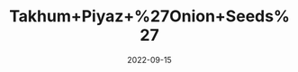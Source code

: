 ---
title: 'Takhum+Piyaz+%27Onion+Seeds%27'
date: '2022-09-15' 
metatag: '' 
inventory: '0' 
draft: false 
# meta description 
shortDescripton: ''
description: 'Seed'
longdescription: ''
featured: True
# product Price
price: '20.0'
# Product Short Description
shortDescription: ''
productID: 'BAFF3CFF-952C-ED11-9968-005056B3A416'
type: 'products'
category: 'Seed' 
thumnailproduct: 'https://aminsaddiquidawakhana.eralive.net/images/products/BAFF3CFF-952C-ED11-9968-005056B3A4161.png' 
images:
  - image: 'images/products/BAFF3CFF-952C-ED11-9968-005056B3A4161.png'  
Variants:
---